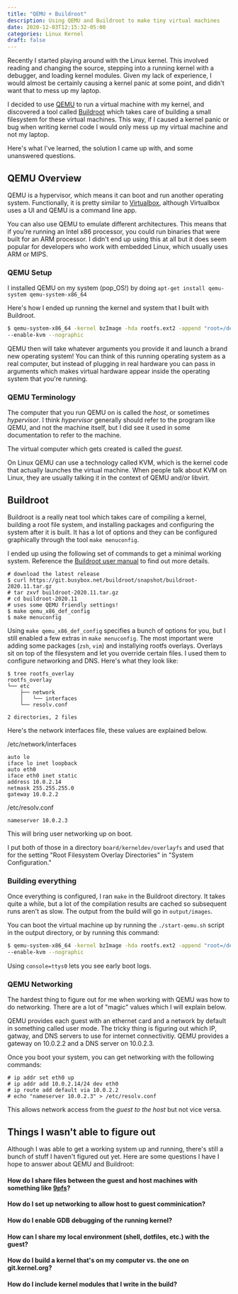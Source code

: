 ```yaml
---
title: "QEMU + Buildroot"
description: Using QEMU and Buildroot to make tiny virtual machines
date: 2020-12-03T12:15:32-05:00
categories: Linux Kernel
draft: false
---
```


Recently I started playing around with the Linux kernel. This involved reading and changing the source, stepping into a running kernel with a debugger, and loading kernel modules. Given my lack of experience, I would almost be certainly causing a kernel panic at some point, and didn't want that to mess up my laptop.

I decided to use [QEMU](https://www.qemu.org/) to run a virtual machine with my kernel, and discovered a tool called [Buildroot](https://buildroot.org/) which takes care of building a small filesystem for these virtual machines. This way, if I caused a kernel panic or bug when writing kernel code I would only mess up my virtual machine and not my laptop.

Here's what I've learned, the solution I came up with, and some unanswered questions.

## QEMU Overview

QEMU is a hypervisor, which means it can boot and run another operating system. Functionally, it is pretty similar to [Virtualbox](https://www.virtualbox.org/), although Virtualbox uses a UI and QEMU is a command line app.

You can also use QEMU to emulate different architectures. This means that if you're running an Intel x86 processor, you could run binaries that were built for an ARM processor. I didn't end up using this at all but it does seem popular for developers who work with embedded Linux, which usually uses ARM or MIPS.

### QEMU Setup

I installed QEMU on my system (pop_OS!) by doing `apt-get install qemu-system qemu-system-x86_64`

Here's how I ended up running the kernel and system that I built with Buildroot.

```bash
$ qemu-system-x86_64 -kernel bzImage -hda rootfs.ext2 -append "root=/dev/sda rw console=ttyS0" \
--enable-kvm --nographic 
```

QEMU then will take whatever arguments you provide it and launch a brand new operating system! You can think of this running operating system as a real computer, but instead of plugging in real hardware you can pass in arguments which makes virtual hardware appear inside the operating system that you're running.

### QEMU Terminology

The computer that you run QEMU on is called the *host*, or sometimes *hypervisor*. I think *hypervisor* generally should refer to the program like QEMU, and not the machine itself, but I did see it used in some documentation to refer to the machine.

The virtual computer which gets created is called the *guest*.

On Linux QEMU can use a technology called KVM, which is the kernel code that actually launches the virtual machine. When people talk about KVM on Linux, they are usually talking it in the context of QEMU and/or libvirt.

## Buildroot

Buildroot is a really neat tool which takes care of compiling a kernel, building a root file system, and installing packages and configuring the system after it is built. It has a lot of options and they can be configured graphically through the tool `make menuconfig`.

I ended up using the following set of commands to get a minimal working system. Reference the [Buildroot user manual](https://buildroot.org/downloads/manual/manual.html#makeuser-syntax) to find out more details.

```
# download the latest release
$ curl https://git.busybox.net/buildroot/snapshot/buildroot-2020.11.tar.gz
# tar zxvf buildroot-2020.11.tar.gz
# cd buildroot-2020.11
# uses some QEMU friendly settings!
$ make qemu_x86_def_config
$ make menuconfig
```

Using `make qemu_x86_def_config` specifies a bunch of options for you, but I still enabled a few extras in `make menuconfig`. The most important were adding some packages (`zsh`, `vim`) and installying rootfs overlays. Overlays sit on top of the filesystem and let you override certain files. I used them to configure networking and DNS. Here's what they look like:

```
$ tree rootfs_overlay    
rootfs_overlay
└── etc
    ├── network
    │   └── interfaces
    └── resolv.conf

2 directories, 2 files
```

Here's the network interfaces file, these values are explained below. 

<span class="filename">/etc/network/interfaces</span>
```
auto lo
iface lo inet loopback
auto eth0
iface eth0 inet static
address 10.0.2.14
netmask 255.255.255.0
gateway 10.0.2.2
```

<span class="filename">/etc/resolv.conf</span>
```
nameserver 10.0.2.3
```

This will bring user networking up on boot.

I put both of those in a directory `board/kerneldev/overlayfs` and used that for the setting "Root Filesystem Overlay Directories" in "System Configuration."

### Building everything

Once everything is configured, I ran `make` in the Buildroot directory. It takes quite a while, but a lot of the compilation results are cached so subsequent runs aren't as slow. The output from the build will go in `output/images`. 

You can boot the virtual machine up by running the `./start-qemu.sh` script in the output directory, or by running this command:

```bash
$ qemu-system-x86_64 -kernel bzImage -hda rootfs.ext2 -append "root=/dev/sda rw console=ttyS0" \
--enable-kvm --nographic 
```

Using `console=ttys0` lets you see early boot logs.

### QEMU Networking

The hardest thing to figure out for me when working with QEMU was how to do networking. There are a lot of "magic" values which I will explain below.

QEMU provides each guest with an ethernet card and a network by default in something called user mode. The tricky thing is figuring out which IP, gatway, and DNS servers to use for internet connectivitiy. QEMU provides a gateway on 10.0.2.2 and a DNS server on 10.0.2.3.

Once you boot your system, you can get networking with the following commands:

```
# ip addr set eth0 up
# ip addr add 10.0.2.14/24 dev eth0
# ip route add default via 10.0.2.2 
# echo "nameserver 10.0.2.3" > /etc/resolv.conf
```

This allows network access from the *guest to the host* but not vice versa.

## Things I wasn't able to figure out

Although I was able to get a working system up and running, there's still a bunch of stuff I haven't figured out yet. Here are some questions I have I hope to answer about QEMU and Buildroot:

#### How do I share files between the guest and host machines with something like [9pfs](https://wiki.qemu.org/Documentation/9psetup)?
#### How do I set up networking to allow host to guest comminication?
#### How do I enable GDB debugging of the running kernel?
#### How can I share my local environment (shell, dotfiles, etc.) with the guest?
#### How do I build a kernel that's on my computer vs. the one on git.kernel.org?
#### How do I include kernel modules that I write in the build?
